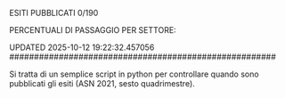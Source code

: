 ESITI PUBBLICATI 0/190 

PERCENTUALI DI PASSAGGIO PER SETTORE:

UPDATED 2025-10-12 19:22:32.457056
###################################################### 

Si tratta di un semplice script in python per controllare quando sono pubblicati gli esiti (ASN 2021, sesto quadrimestre).

